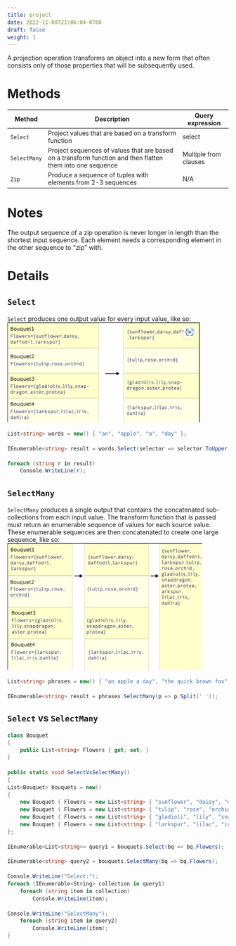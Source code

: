 ```yaml
---
title: project
date: 2022-11-08T21:06:04-0700
draft: false
weight: 1
---
```

A projection operation transforms an object into a new form that often consists only of those properties that will be subsequently used.

# Methods
| Method     | Description                                                                                                | Query expression      |
| ---------- | ---------------------------------------------------------------------------------------------------------- | --------------------- |
| `Select`     | Project values that are based on a transform function                                                      | select                |
| `SelectMany` | Project sequences of values that are based on a transform function and then flatten them into one sequence | Multiple from clauses |
| `Zip`        | Produce a sequence of tuples with elements from 2-3 sequences                                              | N/A                   |

# Notes
The output sequence of a zip operation is never longer in length than the shortest input sequence. Each element needs a corresponding element in the other sequence to "zip" with.

# Details
## `Select`
`Select` produces one output value for every input value, like so:  
<img alt="A table depicting how select produces one value for every input value" src="Standard-Query-Operators_Project-image1.png" style="width:4.56667in;height:2.36667in" />

```cs
List<string> words = new() { "an", "apple", "a", "day" };

IEnumerable<string> result = words.Select(selector => selector.ToUpper());

foreach (string r in result)
    Console.WriteLine(r);
```

## `SelectMany`
`SelectMany` produces a single output that contains the concatenated sub-collections from each input value. The transform function that is passed must return an enumerable sequence of values for each source value. These enumerable sequences are then concatenated to create one large sequence, like so:
<img alt="A table indicating how SelectMany produces sub-collections from each input value. The sub-collections then produce one value for each." src="Standard-Query-Operators_Project-image2.png" style="width:4.625in;height:3in" />

```cs
List<string> phrases = new() { "an apple a day", "the quick brown fox" };

IEnumerable<string> result = phrases.SelectMany(p => p.Split(' '));
```

## `Select` vs `SelectMany`
```cs
class Bouquet
{
    public List<string> Flowers { get; set; }
}

public static void SelectVsSelectMany()
{
List<Bouquet> bouquets = new()
{
    new Bouquet { Flowers = new List<string> { "sunflower", "daisy", "daffodil", "larkspur" }},
    new Bouquet { Flowers = new List<string> { "tulip", "rose", "orchid" }},
    new Bouquet { Flowers = new List<string> { "gladioli", "lily", "snapdragon", "aster", "protea" }},
    new Bouquet { Flowers = new List<string> { "larkspur", "lilac", "iris", "dahlia" }}
};

IEnumerable<List<string>> query1 = bouquets.Select(bq => bq.Flowers);

IEnumerable<string> query2 = bouquets.SelectMany(bq => bq.Flowers);

Console.WriteLine("Select:");
foreach (IEnumerable<String> collection in query1)
    foreach (string item in collection)
        Console.WriteLine(item);

Console.WriteLine("SelectMany");
    foreach (string item in query2)
        Console.WriteLine(item);
}
```
